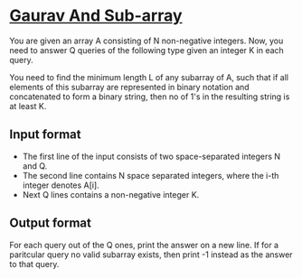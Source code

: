# [Gaurav And Sub-array][link]

You are given an array A consisting of N non-negative integers. Now, you need to answer Q queries of the following type given an integer K in each query.

You need to find the minimum length L of any subarray of A, such that if all elements of this subarray are represented in binary notation and concatenated to form a binary string, then no of 1's in the resulting string is at least K.

## Input format

- The first line of the input consists of two space-separated integers N and Q.
- The second line contains N space separated integers, where the i-th integer denotes A[i].
- Next Q lines contains a non-negative integer K.

## Output format

For each query out of the Q ones, print the answer on a new line. If for a paritcular query no valid subarray exists, then print -1 instead as the answer to that query.

[link]: https://www.hackerearth.com/practice/algorithms/searching/binary-search/practice-problems/algorithm/gaurav-and-subarray-3-787fb90a/
